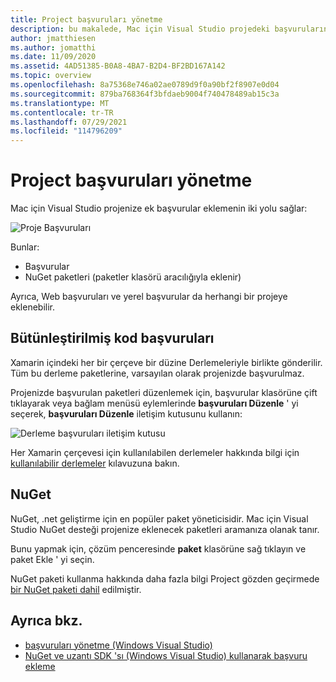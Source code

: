 ```yaml
---
title: Project başvuruları yönetme
description: bu makalede, Mac için Visual Studio projedeki başvuruların nasıl yönetileceği açıklanmaktadır
author: jmatthiesen
ms.author: jomatthi
ms.date: 11/09/2020
ms.assetid: 4AD51385-B0A8-4BA7-B2D4-BF2BD167A142
ms.topic: overview
ms.openlocfilehash: 8a75368e746a02ae0789d9f0a90bf2f8907e0d04
ms.sourcegitcommit: 879ba768364f3bfdaeb9004f740478489ab15c3a
ms.translationtype: MT
ms.contentlocale: tr-TR
ms.lasthandoff: 07/29/2021
ms.locfileid: "114796209"
---
```

# <a name="managing-references-in-a-project"></a>Project başvuruları yönetme

Mac için Visual Studio projenize ek başvurular eklemenin iki yolu sağlar:

![Proje Başvuruları](media/projects-and-solutions-image10.png)

Bunlar:

* Başvurular
* NuGet paketleri (paketler klasörü aracılığıyla eklenir)

Ayrıca, Web başvuruları ve yerel başvurular da herhangi bir projeye eklenebilir.

## <a name="assembly-references"></a>Bütünleştirilmiş kod başvuruları

Xamarin içindeki her bir çerçeve bir düzine Derlemeleriyle birlikte gönderilir. Tüm bu derleme paketlerine, varsayılan olarak projenizde başvurulmaz.

Projenizde başvurulan paketleri düzenlemek için, başvurular klasörüne çift tıklayarak veya bağlam menüsü eylemlerinde **başvuruları Düzenle** ' yi seçerek, **başvuruları Düzenle** iletişim kutusunu kullanın:

![Derleme başvuruları iletişim kutusu](media/projects-and-solutions-image11.png)

Her Xamarin çerçevesi için kullanılabilen derlemeler hakkında bilgi için [kullanılabilir derlemeler](https://developer.xamarin.com/guides/cross-platform/advanced/available-assemblies/) kılavuzuna bakın.

## <a name="nuget"></a>NuGet

NuGet, .net geliştirme için en popüler paket yöneticisidir. Mac için Visual Studio NuGet desteği projenize eklenecek paketleri aramanıza olanak tanır.

Bunu yapmak için, çözüm penceresinde **paket** klasörüne sağ tıklayın ve paket Ekle ' yi seçin.

NuGet paketi kullanma hakkında daha fazla bilgi Project gözden geçirmede [bir NuGet paketi dahil](nuget-walkthrough.md) edilmiştir.

## <a name="see-also"></a>Ayrıca bkz.

- [başvuruları yönetme (Windows Visual Studio)](/visualstudio/ide/managing-references-in-a-project)
- [NuGet ve uzantı SDK 'sı (Windows Visual Studio) kullanarak başvuru ekleme](/visualstudio/extensibility/nuget-versus-sdk-references)
